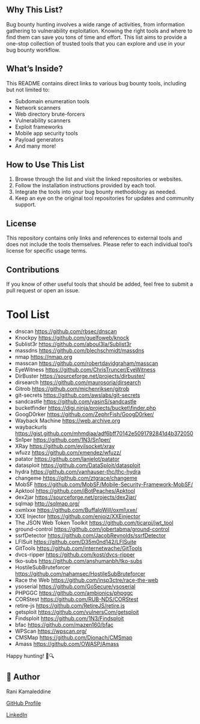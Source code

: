 
## Why This List?

Bug bounty hunting involves a wide range of activities, from information gathering to vulnerability exploitation. Knowing the right tools and where to find them can save you tons of time and effort. This list aims to provide a one-stop collection of trusted tools that you can explore and use in your bug bounty workflow.

## What’s Inside?

This README contains direct links to various bug bounty tools, including but not limited to:

- Subdomain enumeration tools  
- Network scanners  
- Web directory brute-forcers  
- Vulnerability scanners  
- Exploit frameworks  
- Mobile app security tools  
- Payload generators  
- And many more!

## How to Use This List

1. Browse through the list and visit the linked repositories or websites.
2. Follow the installation instructions provided by each tool.
3. Integrate the tools into your bug bounty methodology as needed.
4. Keep an eye on the original tool repositories for updates and community support.

## License

This repository contains only links and references to external tools and does not include the tools themselves. Please refer to each individual tool’s license for specific usage terms.

## Contributions

If you know of other useful tools that should be added, feel free to submit a pull request or open an issue.

# Tool List

- dnscan https://github.com/rbsec/dnscan  
- Knockpy https://github.com/guelfoweb/knock  
- Sublist3r https://github.com/aboul3la/Sublist3r  
- massdns https://github.com/blechschmidt/massdns  
- nmap https://nmap.org  
- masscan https://github.com/robertdavidgraham/masscan  
- EyeWitness https://github.com/ChrisTruncer/EyeWitness  
- DirBuster https://sourceforge.net/projects/dirbuster/  
- dirsearch https://github.com/maurosoria/dirsearch  
- Gitrob https://github.com/michenriksen/gitrob  
- git-secrets https://github.com/awslabs/git-secrets  
- sandcastle https://github.com/yasinS/sandcastle  
- bucketfinder https://digi.ninja/projects/bucket\finder.php  
- GoogD0rker https://github.com/ZephrFish/GoogD0rker/  
- Wayback Machine https://web.archive.org  
- waybackurls https://gist.github.com/mhmdiaa/adf6bff70142e5091792841d4b372050  
- Sn1per https://github.com/1N3/Sn1per/  
- XRay https://github.com/evilsocket/xray  
- wfuzz https://github.com/xmendez/wfuzz/  
- patator https://github.com/lanjelot/patator  
- datasploit https://github.com/DataSploit/datasploit  
- hydra https://github.com/vanhauser-thc/thc-hydra  
- changeme https://github.com/ztgrace/changeme  
- MobSF https://github.com/MobSF/Mobile-Security-Framework-MobSF/  
- Apktool https://github.com/iBotPeaches/Apktool  
- dex2jar https://sourceforge.net/projects/dex2jar/  
- sqlmap http://sqlmap.org/  
- oxmlxxe https://github.com/BuffaloWill/oxml\xxe/  
- XXE Injector https://github.com/enjoiz/XXEinjector  
- The JSON Web Token Toolkit https://github.com/ticarpi/jwt_tool  
- ground-control https://github.com/jobertabma/ground-control  
- ssrfDetector https://github.com/JacobReynolds/ssrfDetector  
- LFISuit https://github.com/D35m0nd142/LFISuite  
- GitTools https://github.com/internetwache/GitTools  
- dvcs-ripper https://github.com/kost/dvcs-ripper  
- tko-subs https://github.com/anshumanbh/tko-subs  
- HostileSubBruteforcer https://github.com/nahamsec/HostileSubBruteforcer  
- Race the Web https://github.com/insp3ctre/race-the-web  
- ysoserial https://github.com/GoSecure/ysoserial  
- PHPGGC https://github.com/ambionics/phpggc  
- CORStest https://github.com/RUB-NDS/CORStest  
- retire-js https://github.com/RetireJS/retire.js  
- getsploit https://github.com/vulnersCom/getsploit  
- Findsploit https://github.com/1N3/Findsploit  
- bfac https://github.com/mazen160/bfac  
- WPScan https://wpscan.org/  
- CMSMap https://github.com/Dionach/CMSmap  
- Amass https://github.com/OWASP/Amass

Happy hunting! 🐞🔍

## 📌 Author
Rani Kamaleddine

[GitHub Profile](https://github.com/0xpynge)

[LinkedIn](https://www.linkedin.com/in/rani-kamaleddine)


